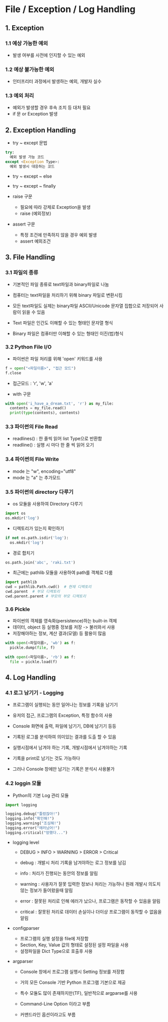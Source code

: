 # File / Exception / Log Handling

## 1. Exception

### 1.1 예상 가능한 예외

- 발생 여부를 사전에 인지할 수 있는 예외

### 1.2 예상 불가능한 예외

- 인터프리터 과정에서 발생하는 예외, 개발자 실수

### 1.3 예외 처리

- 예외가 발생할 경우 후속 조치 등 대처 필요
- if 문 or Exception 발생

## 2. Exception Handling

- try ~ except 문법

```python
try:
  예외 발생 가능 코드
except <Exception Type>:
  예외 발생시 대응하는 코드
```

- try ~ except ~ else

- try ~ except ~ finally

- raise 구문
  - 필요에 따라 강제로 Exception을 발생
  - raise <Exception Type> (예외정보)
  
- assert 구문
  - 특정 조건에 만족하지 않을 경우 예외 발생
  - assert 예외조건
  
## 3. File Handling
  
### 3.1 파일의 종류

- 기본적인 파일 종류로 text파일과 binary파일로 나눔
- 컴퓨터는 text파일을 처리하기 위해 binary 파일로 변환시킴
- 모든 text파일도 실제는 binary파일
  ASCII/Unicode 문자열 집합으로 저장되어 사람이 읽을 수 있음
  
- Text 파일은 인간도 이해할 수 있는 형태인 문자열 형식
- Binary 파일은 컴퓨터만 이해할 수 있는 형태인 이진(법)형식

### 3.2 Python File I/O
  
- 파이썬은 파일 처리를 위해 'open' 키워드를 사용

```python
f = open("<파일이름>", "접근 모드")
f.close
```
- 접근모드 : 'r', 'w', 'a'
  
- with 구문
  
```python
with open('i_have_a_dream.txt', 'r') as my_file:
  contents = my_file.read()
  print(type(contents), contents)
```
  
### 3.3 파이썬의 File Read
  
- readlines() : 한 줄씩 읽어 list Type으로 반환함
- readline() : 실행 시 마다 한 줄 씩 읽어 오기
  
### 3.4 파이썬의 File Write
  
- mode 는 "w", encoding="utf8"
- mode 는 "a" 는 추가모드
  
### 3.5 파이썬의 directory 다루기
  
- os 모듈을 사용하여 Directory 다루기
  
```python
import os
os.mkdir('log')
```

- 디렉토리가 있는지 확인하기
```python
if not os.path.isdir('log'):
  os.mkdir('log')
```
  
- 경로 합치기
```python
os.path.join('abc', 'raki.txt')
```
  
- 최근에는 pathlib 모듈을 사용하여 path를 객체로 다룸

```python
import pathlib
cwd = pathlib.Path.cwd()  # 현재 디렉토리
cwd.parent  # 부모 디렉토리
cwd.parent.parent # 부모의 부모 디렉토리
```
  
### 3.6 Pickle
  
- 파이썬의 객체를 영속화(persistence)하는 built-in 객체
- 데이터, object 등 실행중 정보를 저장 -> 불러와서 사용
- 저장해야하는 정보, 계산 결과(모델) 등 활용이 많음
  
```python
with open(<파일이름>, 'wb') as f:
  pickle.dump(file, f)
  
with open(<파일이름>, 'rb') as f:
  file = pickle.load(f)
```
  
## 4. Log Handling
  
### 4.1 로그 남기기 - Logging
  
- 프로그램이 실행되는 동안 일어나는 정보를 기록을 남기기
- 유저의 접근, 프로그램의 Exception, 특정 함수의 사용
- Console 화면에 출력, 파일에 남기기, DB에 남기기 등등
- 기록된 로그를 분석하여 의미있는 결과를 도출 할 수 있음
- 실행시점에서 남겨야 하는 기록, 개발시점에서 남겨야하는 기록
  
- 기록을 print로 남기는 것도 가능하다
- 그러나 Console 창에만 남기는 기록은 분석시 사용불가
  
### 4.2 loggin 모듈
  
- Python의 기본 Log 관리 모듈
  
```python
import logging

logging.debug("틀렸잖아!")
logging.info("확인해!")
logging.warning("조심해!")
logging.error("에러났어!")
logging.critical("망했다...")
```
  
- logging level
  - DEBUG > INFO > WARNING > ERROR > Critical
  
  - debug : 개발시 처리 기록을 남겨야하는 로그 정보를 남김
  - info : 처리가 진행되는 동안의 정보를 알림
  - warning : 사용자가 잘못 입력한 정보나 처리는 가능하나 원래 개발시 의도치 않는 정보가 들어왔을때 알림
  - error : 잘못된 처리로 인해 에러가 났으나, 프로그램은 동작할 수 있음을 알림
  - critical : 잘못된 처리로 데이터 손실이나 더이상 프로그램이 동작할 수 없음을 알림

- configparser
  - 프로그램의 실행 설정을 file에 저장함
  - Section, Key, Value 값의 형태로 설정된 설정 파일을 사용
  - 설정파일을 Dict Type으로 호출후 사용
  
- argparser
  - Console 창에서 프로그램 실행시 Setting 정보를 저장함
  - 거의 모든 Console 기반 Python 프로그램 기본으로 제공
  - 특수 모듈도 많이 존재하지만(TF), 일반적으로 argparse를 사용
  - Command-Line Option 이라고 부름
  
  - 커맨드라인 옵션이라고도 부름





  


